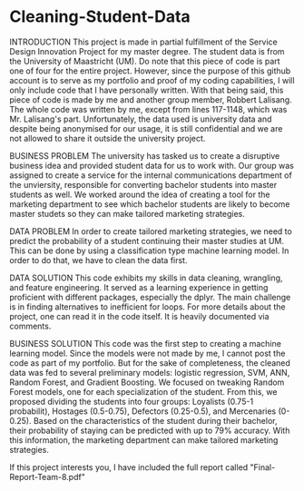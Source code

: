 # Cleaning-Student-Data

INTRODUCTION
This project is made in partial fulfillment of the Service Design Innovation Project for my master degree. The student data is from the University of Maastricht (UM). Do note that this piece of code is part one of four for the entire project. However, since the purpose of this github account is to serve as my portfolio and proof of my coding capabilities, I will only include code that I have personally written. With that being said, this piece of code is made by me and another group member, Robbert Lalisang. The whole code was written by me, except from lines 117-1148, which was Mr. Lalisang's part. Unfortunately, the data used is university data and despite being anonymised for our usage, it is still confidential and we are not allowed to share it outside the university project. 

BUSINESS PROBLEM
The university has tasked us to create a disruptive business idea and provided student data for us to work with. Our group was assigned to create a service for the internal communications department of the unviersity, responsible for converting bachelor students into master students as well. We worked around the idea of creating a tool for the marketing department to see which bachelor students are likely to become master studets so they can make tailored marketing strategies.

DATA PROBLEM 
In order to create tailored marketing strategies, we need to predict the probability of a student continuing their master studies at UM. This can be done by using a classification type machine learning model. In order to do that, we have to clean the data first. 

DATA SOLUTION
This code exhibits my skills in data cleaning, wrangling, and feature engineering. It served as a learning experience in getting proficient with different packages, especially the dplyr. The main challenge is in finding alternatives to inefficient for loops. For more details about the project, one can read it in the code itself. It is heavily documented via comments. 

BUSINESS SOLUTION
This code was the first step to creating a machine learning model. Since the models were not made by me, I cannot post the code as part of my portfolio. But for the sake of completeness, the cleaned data was fed to several preliminary models: logistic regression, SVM, ANN, Random Forest, and Gradient Boosting. We focused on tweaking Random Forest models, one for each specialization of the student. From this, we proposed dividing the students into four groups: Loyalists (0.75-1 probabilit), Hostages (0.5-0.75), Defectors (0.25-0.5), and Mercenaries (0-0.25). Based on the characteristics of the student during their bachelor, their probability of staying can be predicted with up to 79% accuracy. With this information, the marketing department can make tailored marketing strategies. 

If this project interests you, I have included the full report called "Final-Report-Team-8.pdf"
